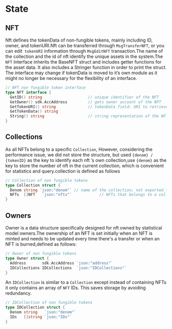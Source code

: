 # State

## NFT

Nft defines the tokenData of non-fungible tokens, mainly including ID, owner, and tokenURI.Nft can be transferred through `MsgTransferNFT`, or you can edit` tokenURI` information through `MsgEditNFT` transaction.The name of the collection and the id of nft identify the unique assets in the system.The `NFT` Interface inherits the BaseNFT struct and includes getter functions for the asset data. It also includes a Stringer function in order to print the struct. The interface may change if tokenData is moved to it’s own module as it might no longer be necessary for the flexibility of an interface.

```go
// NFT non fungible token interface
type NFT interface {
  GetID() string                    // unique identifier of the NFT
  GetOwner() sdk.AccAddress         // gets owner account of the NFT
  GetTokenURI() string              // tokenData field: URI to retrieve the of chain tokenData of the NFT
  GetTokenData() string
  String() string                   // string representation of the NFT object
}
```

## Collections

As all NFTs belong to a specific `Collection`, However, considering the performance issue, we did not store the structure, but used `{denom} / {tokenID}` as the key to identify each nft ’s own collection,use `{denom}` as the key to store the number of nft in the current collection, which is convenient for statistics and query.collection is defined as follows

```go
// Collection of non fungible tokens
type Collection struct {
  Denom string `json:"denom"` // name of the collection; not exported to clients
  NFTs  []NFT   `json:"nfts"`            // NFTs that belongs to a collection
}
```

## Owners

Owner is a data structure specifically designed for nft owned by statistical model owners.The ownership of an NFT is set initially when an NFT is minted and needs to be updated every time there's a transfer or when an NFT is burned,defined as follows:

```go
// Owner of non fungible tokens
type Owner struct {
  Address       sdk.AccAddress `json:"address"`
  IDCollections IDCollections  `json:"IDCollections"`
}
```

An `IDCollection` is similar to a `Collection` except instead of containing NFTs it only contains an array of `NFT` IDs. This saves storage by avoiding redundancy.

```go
// IDCollection of non fungible tokens
type IDCollection struct {
  Denom string   `json:"denom"`
  IDs   []string `json:"IDs"`
}

```